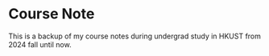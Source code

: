 # Course Note

This is a backup of my course notes during undergrad study in HKUST from 2024 fall until now.